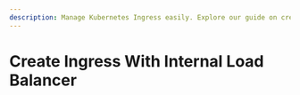 ```yaml
---
description: Manage Kubernetes Ingress easily. Explore our guide on creating Ingress with an Internal Load Balancer. Learn how to set up internal load balancing for your applications in a straightforward way.
---
```


# Create Ingress With Internal Load Balancer